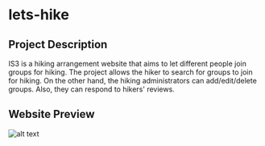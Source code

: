 # lets-hike

## Project Description
IS3 is a hiking arrangement website that aims to let different people join groups for hiking. The project allows the hiker to search for groups to join for hiking. On the other hand, the hiking administrators can add/edit/delete groups. Also, they can respond to hikers' reviews.


## Website Preview
![alt text](https://i.imgur.com/DNrOKEd.jpg "Lets Hike website preview")

